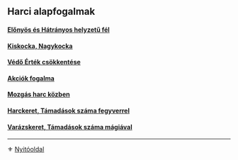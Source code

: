 ## Harci alapfogalmak

#### [Előnyös és Hátrányos helyzetű fél](063_01_elonyos_hatranyos_helyzetu_fel.md)

#### [Kiskocka, Nagykocka](063_02_kiskocka_nagykocka.md)

#### [Védő Érték csökkentése](063_03_vedo_ertek_csokkentese.md)

#### [Akciók fogalma](063_04_akcio_fogalma.md)

#### [Mozgás harc közben](063_05_mozgas_harc_kozben.md)

#### [Harckeret, Támadások száma fegyverrel](063_06_tamadasok_szama_fegyverrel.md)

#### [Varázskeret, Támadások száma mágiával](063_07_tamadasok_szama_varazslaskor.md)

---

⚜️ [Nyitóoldal](start.md)
